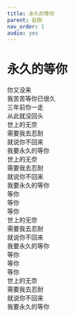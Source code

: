 ```yaml
---
title: 永久的等你
parent: 赵刚
nav_order: 1
audio: yes
---
```


# 永久的等你

你又没来  
我苦苦等你已很久  
三年前你一走  
从此就没回头  
世上的无奈  
需要我去忍耐  
就说你不回来  
我要永久的等你  
世上的无奈  
需要我去忍耐  
就说你不回来  
我要永久的等你  
等你  
等你  
等你  
世上的无奈  
需要我去忍耐  
就说你不回来  
我要永久的等你  
等你  
等你  
等你  
世上的无奈  
需要我去忍耐  
就说你不回来  
我要永久的等你